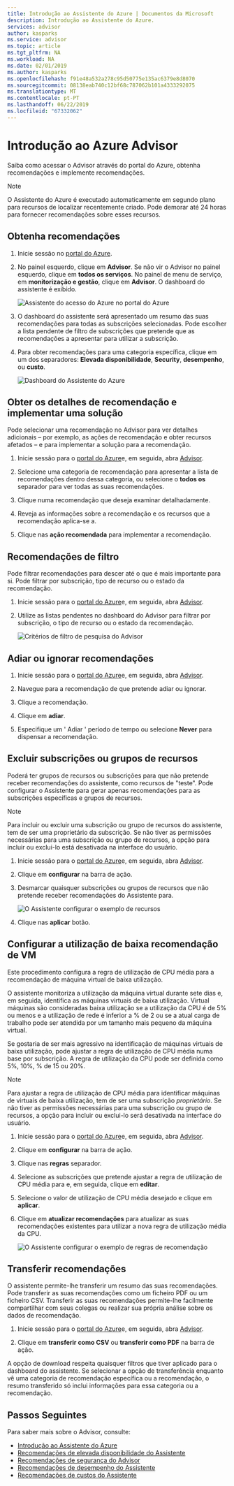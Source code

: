 ```yaml
---
title: Introdução ao Assistente do Azure | Documentos da Microsoft
description: Introdução ao Assistente do Azure.
services: advisor
author: kasparks
ms.service: advisor
ms.topic: article
ms.tgt_pltfrm: NA
ms.workload: NA
ms.date: 02/01/2019
ms.author: kasparks
ms.openlocfilehash: f91e48a532a278c95d50775e135ac6379e8d8070
ms.sourcegitcommit: 08138eab740c12bf68c787062b101a4333292075
ms.translationtype: MT
ms.contentlocale: pt-PT
ms.lasthandoff: 06/22/2019
ms.locfileid: "67332062"
---
```

# <a name="get-started-with-azure-advisor"></a>Introdução ao Azure Advisor

Saiba como acessar o Advisor através do portal do Azure, obtenha recomendações e implemente recomendações.

> [!NOTE]
> O Assistente do Azure é executado automaticamente em segundo plano para recursos de localizar recentemente criado. Pode demorar até 24 horas para fornecer recomendações sobre esses recursos.

## <a name="get-recommendations"></a>Obtenha recomendações

1. Inicie sessão no [portal do Azure](https://portal.azure.com).

1. No painel esquerdo, clique em **Advisor**.  Se não vir o Advisor no painel esquerdo, clique em **todos os serviços**.  No painel de menu de serviço, em **monitorização e gestão**, clique em **Advisor**. O dashboard do assistente é exibido.

   ![Assistente do acesso do Azure no portal do Azure](./media/advisor-get-started/advisor-portal-menu.png) 

1. O dashboard do assistente será apresentado um resumo das suas recomendações para todas as subscrições selecionadas.  Pode escolher a lista pendente de filtro de subscrições que pretende que as recomendações a apresentar para utilizar a subscrição.

1. Para obter recomendações para uma categoria específica, clique em um dos separadores: **Elevada disponibilidade**, **Security**, **desempenho**, ou **custo**. 

   ![Dashboard do Assistente do Azure](./media/advisor-overview/advisor-dashboard.png)

## <a name="get-recommendation-details-and-implement-a-solution"></a>Obter os detalhes de recomendação e implementar uma solução

Pode selecionar uma recomendação no Advisor para ver detalhes adicionais – por exemplo, as ações de recomendação e obter recursos afetados – e para implementar a solução para a recomendação.  

1. Inicie sessão para o [portal do Azure](https://portal.azure.com)e, em seguida, abra [Advisor](https://aka.ms/azureadvisordashboard).

1. Selecione uma categoria de recomendação para apresentar a lista de recomendações dentro dessa categoria, ou selecione o **todos os** separador para ver todas as suas recomendações.

1. Clique numa recomendação que deseja examinar detalhadamente.

1. Reveja as informações sobre a recomendação e os recursos que a recomendação aplica-se a.

1. Clique nas **ação recomendada** para implementar a recomendação.

## <a name="filter-recommendations"></a>Recomendações de filtro

Pode filtrar recomendações para descer até o que é mais importante para si.  Pode filtrar por subscrição, tipo de recurso ou o estado da recomendação.  

1. Inicie sessão para o [portal do Azure](https://portal.azure.com)e, em seguida, abra [Advisor](https://aka.ms/azureadvisordashboard).

1. Utilize as listas pendentes no dashboard do Advisor para filtrar por subscrição, o tipo de recurso ou o estado da recomendação.

    ![Critérios de filtro de pesquisa do Advisor](./media/advisor-get-started/advisor-filters.png)

## <a name="postpone-or-dismiss-recommendations"></a>Adiar ou ignorar recomendações

1. Inicie sessão para o [portal do Azure](https://portal.azure.com)e, em seguida, abra [Advisor](https://aka.ms/azureadvisordashboard).

1. Navegue para a recomendação de que pretende adiar ou ignorar.

1. Clique a recomendação.

1. Clique em **adiar**. 

1. Especifique um ' Adiar ' período de tempo ou selecione **Never** para dispensar a recomendação.

## <a name="exclude-subscriptions-or-resource-groups"></a>Excluir subscrições ou grupos de recursos

Poderá ter grupos de recursos ou subscrições para que não pretende receber recomendações do assistente, como recursos de "teste".  Pode configurar o Assistente para gerar apenas recomendações para as subscrições específicas e grupos de recursos.

> [!NOTE]
> Para incluir ou excluir uma subscrição ou grupo de recursos do assistente, tem de ser uma proprietário da subscrição.  Se não tiver as permissões necessárias para uma subscrição ou grupo de recursos, a opção para incluir ou exclui-lo está desativada na interface do usuário.

1. Inicie sessão para o [portal do Azure](https://portal.azure.com)e, em seguida, abra [Advisor](https://aka.ms/azureadvisordashboard).

1. Clique em **configurar** na barra de ação.

1. Desmarcar quaisquer subscrições ou grupos de recursos que não pretende receber recomendações do Assistente para.

    ![O Assistente configurar o exemplo de recursos](./media/advisor-get-started/advisor-configure-resources.png)

1. Clique nas **aplicar** botão.

## <a name="configure-low-usage-vm-recommendation"></a>Configurar a utilização de baixa recomendação de VM

Este procedimento configura a regra de utilização de CPU média para a recomendação de máquina virtual de baixa utilização.

O assistente monitoriza a utilização da máquina virtual durante sete dias e, em seguida, identifica as máquinas virtuais de baixa utilização. Virtual máquinas são consideradas baixa utilização se a utilização da CPU é de 5% ou menos e a utilização de rede é inferior a % de 2 ou se a atual carga de trabalho pode ser atendida por um tamanho mais pequeno da máquina virtual.

Se gostaria de ser mais agressivo na identificação de máquinas virtuais de baixa utilização, pode ajustar a regra de utilização de CPU média numa base por subscrição.  A regra de utilização da CPU pode ser definida como 5%, 10%, % de 15 ou 20%.

> [!NOTE]
> Para ajustar a regra de utilização de CPU média para identificar máquinas de virtuais de baixa utilização, tem de ser uma subscrição *proprietário*.  Se não tiver as permissões necessárias para uma subscrição ou grupo de recursos, a opção para incluir ou exclui-lo será desativada na interface do usuário. 

1. Inicie sessão para o [portal do Azure](https://portal.azure.com)e, em seguida, abra [Advisor](https://aka.ms/azureadvisordashboard).

1. Clique em **configurar** na barra de ação.

1. Clique nas **regras** separador.

1. Selecione as subscrições que pretende ajustar a regra de utilização de CPU média para e, em seguida, clique em **editar**.

1. Selecione o valor de utilização de CPU média desejado e clique em **aplicar**.

1. Clique em **atualizar recomendações** para atualizar as suas recomendações existentes para utilizar a nova regra de utilização média da CPU. 

   ![O Assistente configurar o exemplo de regras de recomendação](./media/advisor-get-started/advisor-configure-rules.png)

## <a name="download-recommendations"></a>Transferir recomendações

O assistente permite-lhe transferir um resumo das suas recomendações.  Pode transferir as suas recomendações como um ficheiro PDF ou um ficheiro CSV.  Transferir as suas recomendações permite-lhe facilmente compartilhar com seus colegas ou realizar sua própria análise sobre os dados de recomendação.

1. Inicie sessão para o [portal do Azure](https://portal.azure.com)e, em seguida, abra [Advisor](https://aka.ms/azureadvisordashboard).

1. Clique em **transferir como CSV** ou **transferir como PDF** na barra de ação.

A opção de download respeita quaisquer filtros que tiver aplicado para o dashboard do assistente.  Se selecionar a opção de transferência enquanto vê uma categoria de recomendação específica ou a recomendação, o resumo transferido só inclui informações para essa categoria ou a recomendação. 

## <a name="next-steps"></a>Passos Seguintes

Para saber mais sobre o Advisor, consulte:

- [Introdução ao Assistente do Azure](advisor-overview.md)
- [Recomendações de elevada disponibilidade do Assistente](advisor-high-availability-recommendations.md)
- [Recomendações de segurança do Advisor](advisor-security-recommendations.md)
- [Recomendações de desempenho do Assistente](advisor-performance-recommendations.md)
- [Recomendações de custos do Assistente](advisor-performance-recommendations.md)
